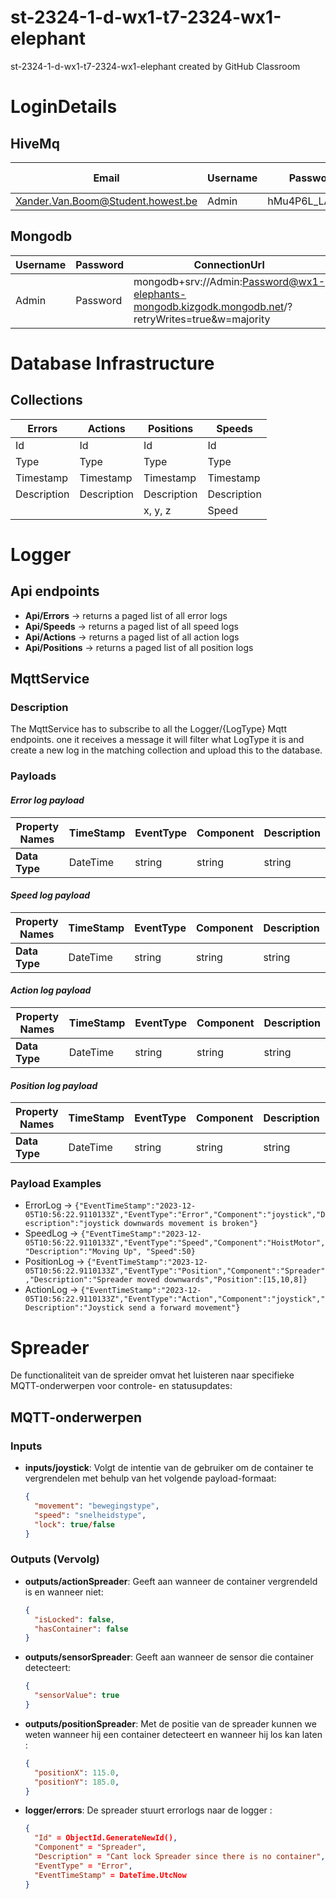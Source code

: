 # st-2324-1-d-wx1-t7-2324-wx1-elephant
st-2324-1-d-wx1-t7-2324-wx1-elephant created by GitHub Classroom

# LoginDetails
## HiveMq
Email | Username | Password | Cluster Url | Port | Websocket Port
----- | -------- | --------- | ----------- | ---- | -------------
Xander.Van.Boom@Student.howest.be | Admin | hMu4P6L_LAMj8t3 | 2939d3617acc492aa3b3653ac474fdc0.s2.eu.hivemq.cloud | 8883 | 8884
## Mongodb
 Username | Password | ConnectionUrl | ProjectId
 -------- | -------- | ------------ | ---------- 
 Admin | Password | mongodb+srv://Admin:Password@wx1-elephants-mongodb.kizgodk.mongodb.net/?retryWrites=true&w=majority | 656d8b753ec677651f807584
# Database Infrastructure
## Collections
 Errors | Actions | Positions | Speeds
 ------ | ------- | --------- | ------ 
 Id     | Id | Id | Id
 Type   | Type | Type | Type
 Timestamp | Timestamp | Timestamp | Timestamp
 Description | Description | Description | Description
  | | | x, y, z | Speed

# Logger
## Api endpoints
- **Api/Errors** -> returns a paged list of all error logs
- **Api/Speeds** -> returns a paged list of all speed logs
- **Api/Actions** -> returns a paged list of all action logs
- **Api/Positions** -> returns a paged list of all position logs

## MqttService
### Description
The MqttService has to subscribe to all the Logger/{LogType} Mqtt endpoints. one it receives a message it will filter what LogType it is and create a new log in the matching collection and upload this to the database.
### Payloads
#### *Error log payload*
**Property Names** | TimeStamp | EventType | Component | Description
------------------ | --------- | --------- | --------- | ----------
**Data Type** | DateTime | string | string | string
#### *Speed log payload*
**Property Names** | TimeStamp | EventType | Component | Description | Speed
------------------ | --------- | --------- | --------- | ----------- | ----
**Data Type** | DateTime | string | string | string | double
#### *Action log payload*
**Property Names** | TimeStamp | EventType | Component | Description
------------------ | --------- | --------- | --------- | ----------
**Data Type** | DateTime | string | string | string
#### *Position log payload*
**Property Names** | TimeStamp | EventType | Component | Description | Position
------------------ | --------- | --------- | --------- | ----------- | --------
**Data Type** | DateTime | string | string | string | List\<double>(X,Y,Z)
### Payload Examples
- ErrorLog ->
```{"EventTimeStamp":"2023-12-05T10:56:22.9110133Z","EventType":"Error","Component":"joystick","Description":"joystick downwards movement is broken"}```
- SpeedLog ->
```{"EventTimeStamp":"2023-12-05T10:56:22.9110133Z","EventType":"Speed","Component":"HoistMotor","Description":"Moving Up", "Speed":50}```
- PositionLog ->
```{"EventTimeStamp":"2023-12-05T10:56:22.9110133Z","EventType":"Position","Component":"Spreader","Description":"Spreader moved downwards","Position":[15,10,8]}```
- ActionLog ->
```{"EventTimeStamp":"2023-12-05T10:56:22.9110133Z","EventType":"Action","Component":"joystick","Description":"Joystick send a forward movement"}```
 
# Spreader

De functionaliteit van de spreider omvat het luisteren naar specifieke MQTT-onderwerpen voor controle- en statusupdates:

## MQTT-onderwerpen

### Inputs
- **inputs/joystick**: Volgt de intentie van de gebruiker om de container te vergrendelen met behulp van het volgende payload-formaat:
  ```json
  {
    "movement": "bewegingstype",
    "speed": "snelheidstype",
    "lock": true/false
  }
 ### Outputs (Vervolg)
- **outputs/actionSpreader**: Geeft aan wanneer de container vergrendeld is en wanneer niet:
  ```json
  {
    "isLocked": false,
    "hasContainer": false
  }
- **outputs/sensorSpreader**: Geeft aan wanneer de sensor die container detecteert:
  ```json
  {
    "sensorValue": true
  }
- **outputs/positionSpreader**: Met de positie van de spreader kunnen we weten wanneer hij een container detecteert en wanneer hij los kan laten :
  ```json
  {
    "positionX": 115.0,
    "positionY": 185.0,
  }
- **logger/errors**: De spreader stuurt errorlogs naar de logger :
  ```json
  {
    "Id" = ObjectId.GenerateNewId(),
    "Component" = "Spreader",
    "Description" = "Cant lock Spreader since there is no container",
    "EventType" = "Error",
    "EventTimeStamp" = DateTime.UtcNow
  }

 
